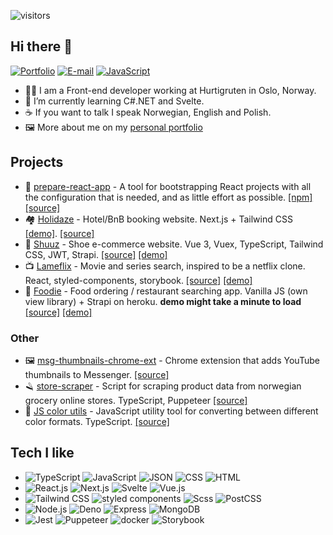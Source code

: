![visitors](https://visitor-badge.laobi.icu/badge?page_id=bartektelec.bartektelec-readme)

## Hi there 👋

[![Portfolio](https://img.shields.io/badge/-Website-4285F4?style=flat&logo=google-chrome&logoColor=white)][URLportfolio]
[![E-mail](https://img.shields.io/badge/-E--mail-D14836?style=flat&logo=gmail&logoColor=white)][URLEmail]
[![JavaScript](https://img.shields.io/badge/-LinkedIn-0077B5?style=flat&logo=linkedin&logoColor=white)][URLlinkedin]

- 👨‍💻 I am a Front-end developer working at Hurtigruten in Oslo, Norway.
- 🌱 I’m currently learning C#.NET and Svelte.
- ☕ If you want to talk I speak Norwegian, English and Polish.
- 🖼 More about me on my [personal portfolio](https://btelec.no/)

## Projects
- 🥏 [prepare-react-app](https://github.com/bartektelec/prepare-react-app) - A tool for bootstrapping React projects with all the configuration that is needed, and as little effort as possible. [[npm]](https://www.npmjs.com/package/prepare-react-app) [[source]](https://github.com/bartektelec/prepare-react-app)
- 🏘 [Holidaze](https://github.com/bartektelec/holidaze) - Hotel/BnB booking website. Next.js + Tailwind CSS [[demo]](https://holidaze-bartektelec.vercel.app/). [[source]](https://github.com/bartektelec/holidaze)
- 👟 [Shuuz](https://github.com/bartektelec/shuuz-client) - Shoe e-commerce website. Vue 3, Vuex, TypeScript, Tailwind CSS, JWT, Strapi. [[source]](https://github.com/bartektelec/shuuz-client) [[demo]](https://bartektelec.github.io/shuuz-client/)
- 📺 [Lameflix](https://github.com/bartektelec/react-netflix-clone) - Movie and series search, inspired to be a netflix clone. React, styled-components, storybook. [[source]](https://github.com/bartektelec/react-netflix-clone) [[demo]](https://bartektelec.github.io/react-netflix-clone/)
- 🍔 [Foodie](https://github.com/bartektelec/foodie-app) - Food ordering / restaurant searching app. Vanilla JS (own view library) + Strapi on heroku. **demo might take a minute to load** [[source]](https://github.com/bartektelec/foodie-app) [[demo]](https://bartektelec.github.io/foodie-app/index.html)

### Other
- 🖼 [msg-thumbnails-chrome-ext](https://github.com/bartektelec/msg-thumbnails-chrome-ext) - Chrome extension that adds YouTube thumbnails to Messenger. [[source]](https://github.com/bartektelec/msg-thumbnails-chrome-ext)
- 🪒 [store-scraper](https://github.com/bartektelec/store-scraper) - Script for scraping product data from norwegian grocery online stores. TypeScript, Puppeteer [[source]](https://github.com/bartektelec/store-scraper)
- 🎨 [JS color utils](https://github.com/bartektelec/color-utils) - JavaScript utility tool for converting between different color formats. TypeScript. [[source]](https://github.com/bartektelec/color-utils)

## Tech I like 
- ![TypeScript](https://img.shields.io/badge/-TypeScript-3178C6?style=flat&logo=typescript&logoColor=white) ![JavaScript](https://img.shields.io/badge/-JavaScript-F7DF1E?style=flat&logo=javascript&logoColor=black) ![JSON](https://img.shields.io/badge/-JSON-black?style=flat&logo=json&logoColor=white) ![CSS](https://img.shields.io/badge/-CSS3-1572B6?style=flat&logo=css3&logoColor=white) ![HTML](https://img.shields.io/badge/-HTML5-E34F26?style=flat&logo=html5&logoColor=white)
- ![React.js](https://img.shields.io/badge/-React.js-0088CC?style=flat&logo=react&logoColor=white) ![Next.js](https://img.shields.io/badge/-Next.js-black?style=flat&logo=next-dot-js&logoColor=white) ![Svelte](https://img.shields.io/badge/-Svelte-FF3E00?style=flat&logo=svelte&logoColor=white) ![Vue.js](https://img.shields.io/badge/-Vue-4FC08D?style=flat&logo=vue-dot-js&logoColor=white)
- ![Tailwind CSS](https://img.shields.io/badge/-Tailwind-38B2AC?style=flat&logo=tailwind-css&logoColor=white) ![styled components](https://img.shields.io/badge/-Styled--components-DB7093?style=flat&logo=styled-components&logoColor=white) ![Scss](https://img.shields.io/badge/-Sass-CC6699?style=flat&logo=sass&logoColor=white) ![PostCSS](https://img.shields.io/badge/-PostCSS-DD3A0A?style=flat&logo=postcss&logoColor=white)
- ![Node.js](https://img.shields.io/badge/-Node.js-339933?style=flat&logo=node-dot-js&logoColor=white) ![Deno](https://img.shields.io/badge/-Deno-black?style=flat&logo=deno) ![Express](https://img.shields.io/badge/-Express-black?style=flat&logo=express&logoColor=white) ![MongoDB](https://img.shields.io/badge/-MongoDB-47A248?style=flat&logo=mongodb&logoColor=white)
- ![Jest](https://img.shields.io/badge/-Jest-C21325?style=flat&logo=jest&logoColor=white) ![Puppeteer](https://img.shields.io/badge/🪒-Puppeteer-40b5a4?style=flat&labelColor=40b5a4) ![docker](https://img.shields.io/badge/-Docker-2496ED?style=flat&logo=docker&logoColor=white) ![Storybook](https://img.shields.io/badge/-Storybook-FF4785?style=flat&logo=storybook&logoColor=white)


[URLemail]:mailto:bartektelec@gmail.com
[URLportfolio]:https://www.btelec.no/
[URLlinkedin]:https://www.linkedin.com/in/bart-telec
